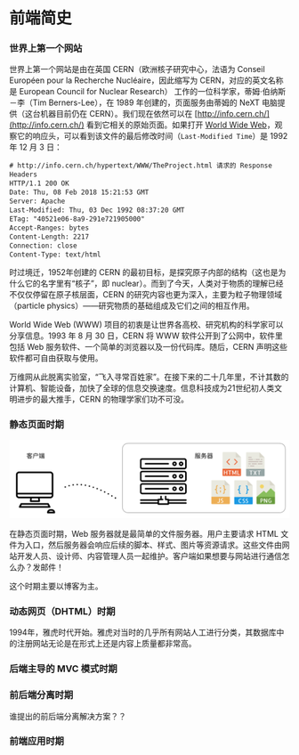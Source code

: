 # 前端简史

### 世界上第一个网站

世界上第一个网站是由在英国 CERN（欧洲核子研究中心，法语为 Conseil Européen pour la Recherche Nucléaire，因此缩写为 CERN，对应的英文名称是 European Council for Nuclear Research） 工作的一位科学家，蒂姆·伯纳斯－李（Tim Berners-Lee），在 1989 年创建的，页面服务由蒂姆的 NeXT 电脑提供（这台机器目前仍在 CERN）。我们现在依然可以在 [http://info.cern.ch/](http://info.cern.ch/) 看到它相关的原始页面。如果打开 [World Wide Web](http://info.cern.ch/hypertext/WWW/TheProject.html)，观察它的响应头，可以看到该文件的最后修改时间（`Last-Modified Time`）是 1992 年 12 月 3 日：

```
# http://info.cern.ch/hypertext/WWW/TheProject.html 请求的 Response Headers
HTTP/1.1 200 OK
Date: Thu, 08 Feb 2018 15:21:53 GMT
Server: Apache
Last-Modified: Thu, 03 Dec 1992 08:37:20 GMT
ETag: "40521e06-8a9-291e721905000"
Accept-Ranges: bytes
Content-Length: 2217
Connection: close
Content-Type: text/html
```

时过境迁，1952年创建的 CERN 的最初目标，是探究原子内部的结构（这也是为什么它的名字里有“核子”，即 nuclear）。而到了今天，人类对于物质的理解已经不仅仅停留在原子核层面，CERN 的研究内容也更为深入，主要为粒子物理领域（particle physics）——研究物质的基础组成及它们之间的相互作用。

World Wide Web (WWW) 项目的初衷是让世界各高校、研究机构的科学家可以分享信息。1993 年 8 月 30 日，CERN 将 WWW 软件公开到了公网中，软件里包括 Web 服务软件、一个简单的浏览器以及一份代码库。随后，CERN 声明这些软件都可自由获取与使用。

万维网从此脱离实验室，“飞入寻常百姓家”。在接下来的二十几年里，不计其数的计算机、智能设备，加快了全球的信息交换速度。信息科技成为21世纪初人类文明进步的最大推手，CERN 的物理学家们功不可没。


### 静态页面时期

<img src="./images/web-history-1-static.png">

在静态页面时期，Web 服务器就是最简单的文件服务器。用户主要请求 HTML 文件为入口，然后服务器会响应后续的脚本、样式、图片等资源请求。这些文件由网站开发人员、设计师、内容管理人员一起维护。客户端如果想要与网站进行通信怎么办？发邮件！

这个时期主要以博客为主。

### 动态网页（DHTML）时期

1994年，雅虎时代开始。雅虎对当时的几乎所有网站人工进行分类，其数据库中的注册网站无论是在形式上还是内容上质量都非常高。

### 后端主导的 MVC 模式时期

### 前后端分离时期

谁提出的前后端分离解决方案？？

### 前端应用时期


